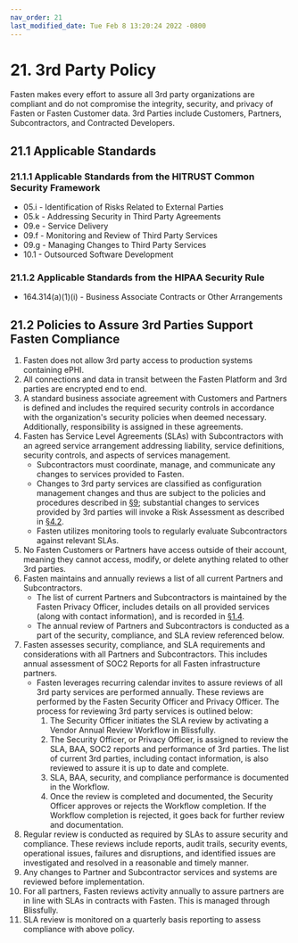 ```yaml
---
nav_order: 21
last_modified_date: Tue Feb 8 13:20:24 2022 -0800
---
```


# 21. 3rd Party Policy

Fasten makes every effort to assure all 3rd party organizations are compliant and do not compromise the integrity, security, and privacy of Fasten or Fasten Customer data. 3rd Parties include Customers, Partners, Subcontractors, and Contracted Developers.

## 21.1 Applicable Standards

### 21.1.1 Applicable Standards from the HITRUST Common Security Framework

* 05.i - Identification of Risks Related to External Parties
* 05.k - Addressing Security in Third Party Agreements
* 09.e - Service Delivery
* 09.f - Monitoring and Review of Third Party Services
* 09.g - Managing Changes to Third Party Services
* 10.1 - Outsourced Software Development

### 21.1.2 Applicable Standards from the HIPAA Security Rule

* 164.314(a)(1)(i) - Business Associate Contracts or Other Arrangements

## 21.2 Policies to Assure 3rd Parties Support Fasten Compliance

1. Fasten does not allow 3rd party access to production systems containing ePHI.
1. All connections and data in transit between the Fasten Platform and 3rd parties are encrypted end to end.
1. A standard business associate agreement with Customers and Partners is defined and includes the required security controls in accordance with the organization's security policies when deemed necessary. Additionally, responsibility is assigned in these agreements.
1. Fasten has Service Level Agreements (SLAs) with Subcontractors with an agreed service arrangement addressing liability, service definitions, security controls, and aspects of services management.
   * Subcontractors must coordinate, manage, and communicate any changes to services provided to Fasten.
   * Changes to 3rd party services are classified as configuration management changes and thus are subject to the policies and procedures described in [§9](#9.-configuration-management-policy); substantial changes to services provided by 3rd parties will invoke a Risk Assessment as described in [§4.2](#4.2-risk-management-policies).
   * Fasten utilizes monitoring tools to regularly evaluate Subcontractors against relevant SLAs.
1. No Fasten Customers or Partners have access outside of their account, meaning they cannot access, modify, or delete anything related to other 3rd parties.
1. Fasten maintains and annually reviews a list of all current Partners and Subcontractors.
   * The list of current Partners and Subcontractors is maintained by the Fasten Privacy Officer, includes details on all provided services (along with contact information), and is recorded in [§1.4](#1.4-Fasten-organizational-concepts).
   * The annual review of Partners and Subcontractors is conducted as a part of the security, compliance, and SLA review referenced below.
1. Fasten assesses security, compliance, and SLA requirements and considerations with all Partners and Subcontractors. This includes annual assessment of SOC2 Reports for all Fasten infrastructure partners.
   * Fasten leverages recurring calendar invites to assure reviews of all 3rd party services are performed annually. These reviews are performed by the Fasten Security Officer and Privacy Officer. The process for reviewing 3rd party services is outlined below:
     1. The Security Officer initiates the SLA review by activating a Vendor Annual Review Workflow in Blissfully.
     1. The Security Officer, or Privacy Officer, is assigned to review the SLA, BAA, SOC2 reports and performance of 3rd parties. The list of current 3rd parties, including contact information, is also reviewed to assure it is up to date and complete.
     1. SLA, BAA, security, and compliance performance is documented in the Workflow.
     1. Once the review is completed and documented, the Security Officer approves or rejects the Workflow completion. If the Workflow completion is rejected, it goes back for further review and documentation.
1. Regular review is conducted as required by SLAs to assure security and compliance. These reviews include reports, audit trails, security events, operational issues, failures and disruptions, and identified issues are investigated and resolved in a reasonable and timely manner.
1. Any changes to Partner and Subcontractor services and systems are reviewed before implementation.
1. For all partners, Fasten reviews activity annually to assure partners are in line with SLAs in contracts with Fasten. This is managed through Blissfully.
1. SLA review is monitored on a quarterly basis reporting to assess compliance with above policy.
